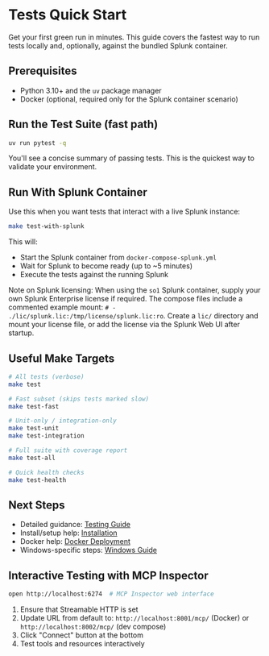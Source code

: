# Tests Quick Start

Get your first green run in minutes. This guide covers the fastest way to run tests locally and, optionally, against the bundled Splunk container.

## Prerequisites

- Python 3.10+ and the `uv` package manager
- Docker (optional, required only for the Splunk container scenario)

## Run the Test Suite (fast path)

```bash
uv run pytest -q
```

You'll see a concise summary of passing tests. This is the quickest way to validate your environment.

## Run With Splunk Container

Use this when you want tests that interact with a live Splunk instance:

```bash
make test-with-splunk
```

This will:
- Start the Splunk container from `docker-compose-splunk.yml`
- Wait for Splunk to become ready (up to ~5 minutes)
- Execute the tests against the running Splunk

Note on Splunk licensing: When using the `so1` Splunk container, supply your own Splunk Enterprise license if required. The compose files include a commented example mount:
`# - ./lic/splunk.lic:/tmp/license/splunk.lic:ro`. Create a `lic/` directory and mount your license file, or add the license via the Splunk Web UI after startup.

## Useful Make Targets

```bash
# All tests (verbose)
make test

# Fast subset (skips tests marked slow)
make test-fast

# Unit-only / integration-only
make test-unit
make test-integration

# Full suite with coverage report
make test-all

# Quick health checks
make test-health
```

## Next Steps

- Detailed guidance: [Testing Guide](guides/TESTING.md)
- Install/setup help: [Installation](getting-started/installation.md)
- Docker help: [Docker Deployment](guides/deployment/DOCKER.md)
- Windows-specific steps: [Windows Guide](WINDOWS_GUIDE.md)

## Interactive Testing with MCP Inspector

```bash
open http://localhost:6274  # MCP Inspector web interface
```

1. Ensure that Streamable HTTP is set
2. Update URL from default to: `http://localhost:8001/mcp/` (Docker) or `http://localhost:8002/mcp/` (dev compose)
3. Click "Connect" button at the bottom
4. Test tools and resources interactively


